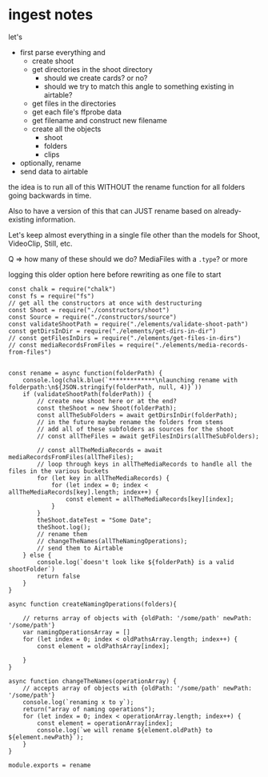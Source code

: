 # ingest notes

let's 

- first parse everything and
    - create shoot
    - get directories in the shoot directory
        - should we create cards? or no?
        - should we try to match this angle to something existing in airtable?
    - get files in the directories
    - get each file's ffprobe data
    - get filename and construct new filename
    - create all the objects
        - shoot
        - folders
        - clips
- optionally, rename
- send data to airtable


the idea is to run all of this WITHOUT the rename function for all folders going backwards in time.

Also to have a version of this that can JUST rename based on already-existing information.

Let's keep almost everything in a single file other than the models for Shoot, VideoClip, Still, etc.

Q => how many of these should we do? MediaFiles with a `.type`? or more 


logging this older option here before rewriting as one file to start

```
const chalk = require("chalk")
const fs = require("fs")
// get all the constructors at once with destructuring
const Shoot = require("./constructors/shoot")
const Source = require("./constructors/source")
const validateShootPath = require("./elements/validate-shoot-path")
const getDirsInDir = require("./elements/get-dirs-in-dir")
// const getFilesInDirs = require("./elements/get-files-in-dirs")
// const mediaRecordsFromFiles = require("./elements/media-records-from-files")


const rename = async function(folderPath) {
    console.log(chalk.blue(`*************\nlaunching rename with folderpath:\n${JSON.stringify(folderPath, null, 4)}`))
    if (validateShootPath(folderPath)) {
        // create new shoot here or at the end?
        const theShoot = new Shoot(folderPath);
        const allTheSubFolders = await getDirsInDir(folderPath);
        // in the future maybe rename the folders from stems
        // add all of these subfolders as sources for the shoot
        // const allTheFiles = await getFilesInDirs(allTheSubFolders);
        
        // const allTheMediaRecords = await mediaRecordsFromFiles(allTheFiles);
        // loop through keys in allTheMediaRecords to handle all the files in the various buckets
        for (let key in allTheMediaRecords) {
            for (let index = 0; index < allTheMediaRecords[key].length; index++) {
                const element = allTheMediaRecords[key][index];
            }
        }
        theShoot.dateTest = "Some Date";
        theShoot.log();
        // rename them
        // changeTheNames(allTheNamingOperations);
        // send them to Airtable
    } else {
        console.log(`doesn't look like ${folderPath} is a valid shootFolder`)
        return false
    }
}

async function createNamingOperations(folders){

    // returns array of objects with {oldPath: '/some/path' newPath: '/some/path'}
    var namingOperationsArray = []
    for (let index = 0; index < oldPathsArray.length; index++) {
        const element = oldPathsArray[index];
        
    }
}

async function changeTheNames(operationArray) {
    // accepts array of objects with {oldPath: '/some/path' newPath: '/some/path'}
    console.log(`renaming x to y`);
    return("array of naming operations");
    for (let index = 0; index < operationArray.length; index++) {
        const element = operationArray[index];
        console.log(`we will rename ${element.oldPath} to ${element.newPath}`);
    }
}

module.exports = rename
```